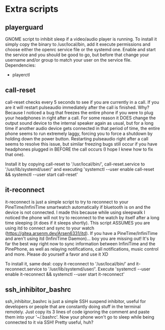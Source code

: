 # Extra scripts


## playerguard

GNOME script to inhibit sleep if a video/audio player is running. To install it simply copy the binary to /usr/local/bin, add it execute permissions and choose either the openrc service file or the systemd one. Enable and start the service and you should be good to go, but before that change your username and/or group to match your user on the service file. Dependencies:

- playerctl


## call-reset

call-reset checks every 5 seconds to see if you are currently in a call. If you are it will restart pulseaudio immediately after the call is finished. Why? Because I noticed a bug that freezes the entire phone if you were to plug your headphones in right after a call. For some reason it DOES change the output sound device to the internal speaker again as usual, but for a long time if another audio device gets connected in that period of time, the entire phone seems to run extremely laggy, forcing you to force a shutdown by holding down the power button. Restarting pulseaudio right after a call seems to resolve this issue, but similar freezing bugs still occur if you have headphones plugged in BEFORE the call occurs (I hope I knew how to fix that one).

Install it by copying call-reset to '/usr/local/bin/', call-reset.service to '/usr/lib/systemd/user/' and executing 'systemctl --user enable call-reset && systemctl --user start call-reset'


## it-reconnect

it-reconnect is just a simple script to try to reconnect to your PineTime/InfiniTime smartwatch automatically if bluetooth is on and the device is not connected. I made this because while using sleepwalk I noticed the phone will not try to reconnect to the watch by itself after a long time sleeping (it does if it sleeps shortly). This script ASSUMES you are using itd to connect and sync to your watch (https://gitea.arsenm.dev/Arsen6331/itd). If you have a PineTime/InfiniTime and aren't using itd (InfiniTime Daemon)... boy you are missing out! It's by far the best way right now to sync information between InfiniTime and the PinePhone, as well as relaying notifications, call notifications, music control and more. Please do yourself a favor and use it XD

To install it, same deal: copy it-reconnect to '/usr/local/bin/' and it-reconnect.service to '/usr/lib/systemd/user/'. Execute 'systemctl --user enable it-reconnect && systemctl --user start it-reconnect'


## ssh_inhibitor_bashrc

ssh_inhibitor_bashrc is just a simple SSH suspend inhibitor, useful for developers or people that are constantly doing stuff in the terminal remotely. Just copy its 3 lines of code ignoring the comment and paste them into your '~/.bashrc'. Now your phone won't go to sleep while being connected to it via SSH! Pretty useful, huh?
